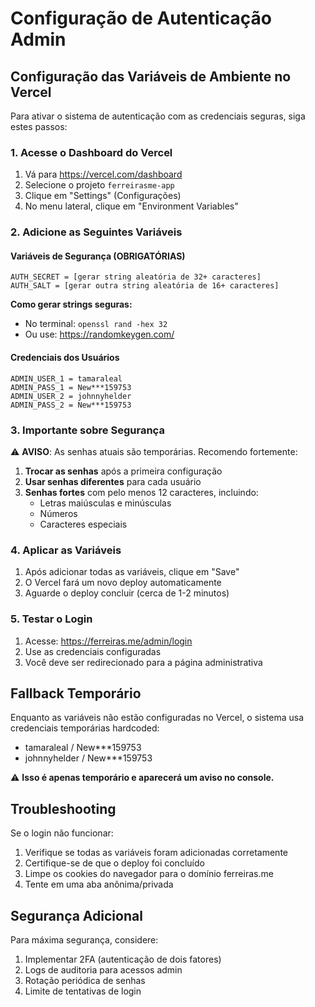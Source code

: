 # Configuração de Autenticação Admin

## Configuração das Variáveis de Ambiente no Vercel

Para ativar o sistema de autenticação com as credenciais seguras, siga estes passos:

### 1. Acesse o Dashboard do Vercel
1. Vá para https://vercel.com/dashboard
2. Selecione o projeto `ferreirasme-app`
3. Clique em "Settings" (Configurações)
4. No menu lateral, clique em "Environment Variables"

### 2. Adicione as Seguintes Variáveis

#### Variáveis de Segurança (OBRIGATÓRIAS)
```
AUTH_SECRET = [gerar string aleatória de 32+ caracteres]
AUTH_SALT = [gerar outra string aleatória de 16+ caracteres]
```

**Como gerar strings seguras:**
- No terminal: `openssl rand -hex 32`
- Ou use: https://randomkeygen.com/

#### Credenciais dos Usuários
```
ADMIN_USER_1 = tamaraleal
ADMIN_PASS_1 = New***159753
ADMIN_USER_2 = johnnyhelder
ADMIN_PASS_2 = New***159753
```

### 3. Importante sobre Segurança

⚠️ **AVISO**: As senhas atuais são temporárias. Recomendo fortemente:

1. **Trocar as senhas** após a primeira configuração
2. **Usar senhas diferentes** para cada usuário
3. **Senhas fortes** com pelo menos 12 caracteres, incluindo:
   - Letras maiúsculas e minúsculas
   - Números
   - Caracteres especiais

### 4. Aplicar as Variáveis

1. Após adicionar todas as variáveis, clique em "Save"
2. O Vercel fará um novo deploy automaticamente
3. Aguarde o deploy concluir (cerca de 1-2 minutos)

### 5. Testar o Login

1. Acesse: https://ferreiras.me/admin/login
2. Use as credenciais configuradas
3. Você deve ser redirecionado para a página administrativa

## Fallback Temporário

Enquanto as variáveis não estão configuradas no Vercel, o sistema usa credenciais temporárias hardcoded:
- tamaraleal / New***159753
- johnnyhelder / New***159753

⚠️ **Isso é apenas temporário e aparecerá um aviso no console.**

## Troubleshooting

Se o login não funcionar:
1. Verifique se todas as variáveis foram adicionadas corretamente
2. Certifique-se de que o deploy foi concluído
3. Limpe os cookies do navegador para o domínio ferreiras.me
4. Tente em uma aba anônima/privada

## Segurança Adicional

Para máxima segurança, considere:
1. Implementar 2FA (autenticação de dois fatores)
2. Logs de auditoria para acessos admin
3. Rotação periódica de senhas
4. Limite de tentativas de login